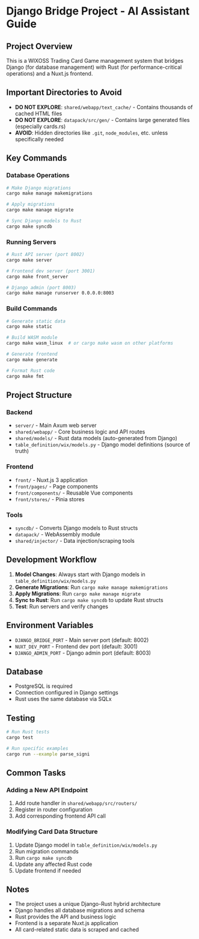 # Django Bridge Project - AI Assistant Guide

## Project Overview
This is a WIXOSS Trading Card Game management system that bridges Django (for database management) with Rust (for performance-critical operations) and a Nuxt.js frontend.

## Important Directories to Avoid
- **DO NOT EXPLORE**: `shared/webapp/text_cache/` - Contains thousands of cached HTML files
- **DO NOT EXPLORE**: `datapack/src/gen/` - Contains large generated files (especially cards.rs)
- **AVOID**: Hidden directories like `.git`, `node_modules`, etc. unless specifically needed

## Key Commands

### Database Operations
```bash
# Make Django migrations
cargo make manage makemigrations

# Apply migrations
cargo make manage migrate

# Sync Django models to Rust
cargo make syncdb
```

### Running Servers
```bash
# Rust API server (port 8002)
cargo make server

# Frontend dev server (port 3001)
cargo make front_server

# Django admin (port 8003)
cargo make manage runserver 0.0.0.0:8003
```

### Build Commands
```bash
# Generate static data
cargo make static

# Build WASM module
cargo make wasm_linux  # or cargo make wasm on other platforms

# Generate frontend
cargo make generate

# Format Rust code
cargo make fmt
```

## Project Structure

### Backend
- `server/` - Main Axum web server
- `shared/webapp/` - Core business logic and API routes
- `shared/models/` - Rust data models (auto-generated from Django)
- `table_definition/wix/models.py` - Django model definitions (source of truth)

### Frontend
- `front/` - Nuxt.js 3 application
- `front/pages/` - Page components
- `front/components/` - Reusable Vue components
- `front/stores/` - Pinia stores

### Tools
- `syncdb/` - Converts Django models to Rust structs
- `datapack/` - WebAssembly module
- `shared/injector/` - Data injection/scraping tools

## Development Workflow

1. **Model Changes**: Always start with Django models in `table_definition/wix/models.py`
2. **Generate Migrations**: Run `cargo make manage makemigrations`
3. **Apply Migrations**: Run `cargo make manage migrate`
4. **Sync to Rust**: Run `cargo make syncdb` to update Rust structs
5. **Test**: Run servers and verify changes

## Environment Variables
- `DJANGO_BRIDGE_PORT` - Main server port (default: 8002)
- `NUXT_DEV_PORT` - Frontend dev port (default: 3001)
- `DJANGO_ADMIN_PORT` - Django admin port (default: 8003)

## Database
- PostgreSQL is required
- Connection configured in Django settings
- Rust uses the same database via SQLx

## Testing
```bash
# Run Rust tests
cargo test

# Run specific examples
cargo run --example parse_signi
```

## Common Tasks

### Adding a New API Endpoint
1. Add route handler in `shared/webapp/src/routers/`
2. Register in router configuration
3. Add corresponding frontend API call

### Modifying Card Data Structure
1. Update Django model in `table_definition/wix/models.py`
2. Run migration commands
3. Run `cargo make syncdb`
4. Update any affected Rust code
5. Update frontend if needed

## Notes
- The project uses a unique Django-Rust hybrid architecture
- Django handles all database migrations and schema
- Rust provides the API and business logic
- Frontend is a separate Nuxt.js application
- All card-related static data is scraped and cached